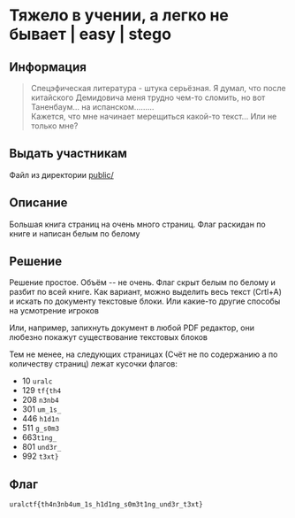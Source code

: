 # Тяжело в учении, а легко не бывает | easy | stego

## Информация

> Спецэфическая литература - штука серьёзная. Я думал, что после китайского Демидовича меня трудно чем-то сломить, но вот Таненбаум... на испанском…......  
> Кажется, что мне начинает мерещиться какой-то текст… Или не только мне?

## Выдать участникам

Файл из директории [public/](public/Sistemas%20Operativos%203%20ed.%20Andrew%20Tanenbaum.pdf)

## Описание

Большая книга страниц на очень много страниц. Флаг раскидан по книге и написан белым по белому

## Решение

Решение простое. Объём -- не очень. Флаг скрыт белым по белому и разбит по всей книге. Как вариант, можно выделить весь текст (Crtl+A) и искать по документу текстовые блоки. Или какие-то другие способы на усмотрение игроков

Или, например, запихнуть документ в любой PDF редактор, они любезно покажут существование текстовых блоков

Тем не менее, на следующих страницах (Счёт не по содержанию а по количеству страниц) лежат кусочки флагов:

- 10 `uralc`
- 129 `tf{th4`
- 208 `n3nb4`
- 301 `um_1s_`
- 446 `h1d1n`
- 511 `g_s0m3`
- 663`t1ng_`
- 801 `und3r_`
- 992 `t3xt}`

## Флаг

`uralctf{th4n3nb4um_1s_h1d1ng_s0m3t1ng_und3r_t3xt}`
